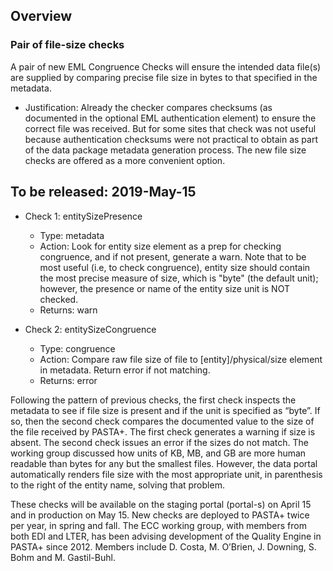 ## Overview
### Pair of file-size checks
A pair of new EML Congruence Checks will ensure the intended data file(s) are supplied by comparing precise file size in bytes to that specified in the metadata. 

- Justification:  Already the checker compares checksums (as documented in the optional EML authentication element) 
to ensure the correct file was received. But for some sites that check was not useful because authentication checksums were not practical to obtain as part of the data package metadata generation process. The new file size checks are offered as a more convenient option.

## To be released: 2019-May-15
- Check 1: entitySizePresence
    - Type: metadata
    - Action: Look for entity size element as a prep for checking congruence, and if not present, generate a warn. Note that to be most useful (i.e, to check congruence), entity size should contain the most precise measure of size, which is "byte" (the default unit); however, the presence or name of the entity size unit is NOT checked.
    - Returns: warn 


- Check 2: entitySizeCongruence
    - Type: congruence
    - Action: Compare raw file size of file to [entity]/physical/size element in metadata. Return error if not matching.	
    - Returns: error


Following the pattern of previous checks, the first check inspects the metadata to see if file size is present and if the unit is specified as “byte”. If so, then the second check compares the documented value to the size of the file received by PASTA+. The first check generates a warning if size is absent. The second check issues an error if the sizes do not match. The working group discussed how units of KB, MB, and GB are more human readable than bytes for any but the smallest files. However, the data portal automatically renders file size with the most appropriate unit, in parenthesis to the right of the entity name, solving that problem.

These checks will be available on the staging portal (portal-s) on April 15 and in production on May 15. New checks are deployed to PASTA+ twice per year, in spring and fall. The ECC working group, with members from both EDI and LTER, has been advising development of the Quality Engine in PASTA+ since 2012. Members include D. Costa, M. O’Brien, J. Downing, S. Bohm and M. Gastil-Buhl.
